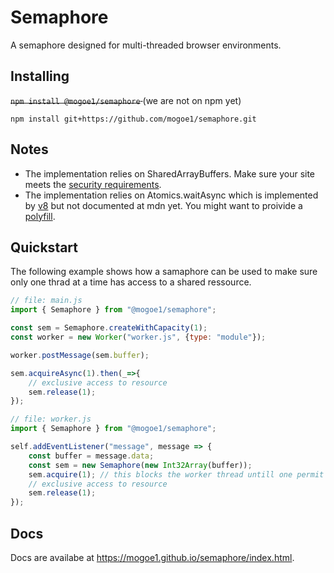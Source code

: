 # Semaphore
A semaphore designed for multi-threaded browser environments.

## Installing
<strike> `npm install @mogoe1/semaphore` </strike> (we are not on npm yet)

	npm install git+https://github.com/mogoe1/semaphore.git

## Notes
* The implementation relies on SharedArrayBuffers. Make sure your site meets the [security requirements](https://developer.mozilla.org/en-US/docs/Web/JavaScript/Reference/Global_Objects/SharedArrayBuffer#security_requirements).
* The implementation relies on Atomics.waitAsync which is implemented by [v8](https://v8.dev/features/atomics) but not documented at mdn yet. You might want to proivide a [polyfill](https://github.com/tc39/proposal-atomics-wait-async/blob/master/polyfill.js).

## Quickstart
The following example shows how a samaphore can be used to make sure only one thrad at a time has access to a shared ressource.

```js
// file: main.js
import { Semaphore } from "@mogoe1/semaphore";

const sem = Semaphore.createWithCapacity(1);
const worker = new Worker("worker.js", {type: "module"});

worker.postMessage(sem.buffer);

sem.acquireAsync(1).then(_=>{
	// exclusive access to resource
	sem.release(1);
});
```

```js
// file: worker.js
import { Semaphore } from "@mogoe1/semaphore";

self.addEventListener("message", message => {
    const buffer = message.data;
    const sem = new Semaphore(new Int32Array(buffer));
    sem.acquire(1); // this blocks the worker thread untill one permit is acquired!
    // exclusive access to resource
    sem.release(1);
});
```

## Docs
Docs are availabe at https://mogoe1.github.io/semaphore/index.html.